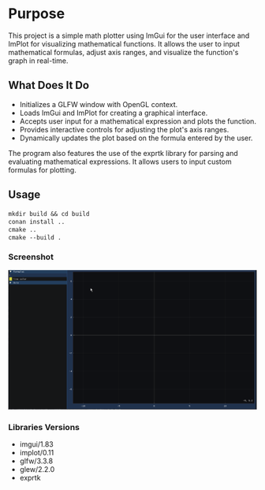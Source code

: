# Purpose

This project is a simple math plotter using ImGui for the user interface and ImPlot for visualizing mathematical functions. It allows the user to input mathematical formulas, adjust axis ranges, and visualize the function's graph in real-time.

## What Does It Do

- Initializes a GLFW window with OpenGL context.
- Loads ImGui and ImPlot for creating a graphical interface.
- Accepts user input for a mathematical expression and plots the function.
- Provides interactive controls for adjusting the plot's axis ranges.
- Dynamically updates the plot based on the formula entered by the user.
  
The program also features the use of the exprtk library for parsing and evaluating mathematical expressions. It allows users to input custom formulas for plotting.

## Usage

```shell
mkdir build && cd build
conan install ..
cmake ..
cmake --build .
```

### Screenshot

![equa_plot](imgs/plot.gif)

### Libraries Versions

- imgui/1.83
- implot/0.11
- glfw/3.3.8
- glew/2.2.0
- exprtk

